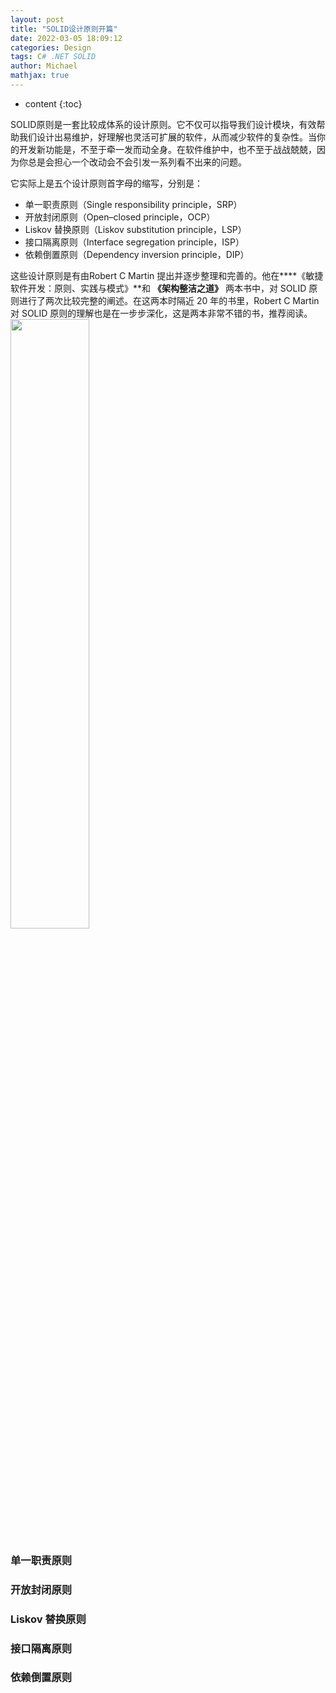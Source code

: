 ```yaml
---
layout: post
title: "SOLID设计原则开篇"
date: 2022-03-05 18:09:12
categories: Design
tags: C# .NET SOLID
author: Michael
mathjax: true
---
```


* content
{:toc}

SOLID原则是一套比较成体系的设计原则。它不仅可以指导我们设计模块，有效帮助我们设计出易维护，好理解也灵活可扩展的软件，从而减少软件的复杂性。当你的开发新功能是，不至于牵一发而动全身。在软件维护中，也不至于战战兢兢，因为你总是会担心一个改动会不会引发一系列看不出来的问题。

它实际上是五个设计原则首字母的缩写，分别是：
- 单一职责原则（Single responsibility principle，SRP）
- 开放封闭原则（Open–closed principle，OCP）
- Liskov 替换原则（Liskov substitution principle，LSP）
- 接口隔离原则（Interface segregation principle，ISP）
- 依赖倒置原则（Dependency inversion principle，DIP）

这些设计原则是有由Robert C Martin 提出并逐步整理和完善的。他在****《敏捷软件开发：原则、实践与模式》**和 **《架构整洁之道》** 两本书中，对 SOLID 原则进行了两次比较完整的阐述。在这两本时隔近 20 年的书里，Robert C Martin 对 SOLID 原则的理解也是在一步步深化，这是两本非常不错的书，推荐阅读。
<img width="50%" src="https://yuanzhitang.github.io/images/bob.jpeg"/>




### 单一职责原则
### 开放封闭原则
### Liskov 替换原则
### 接口隔离原则
### 依赖倒置原则
